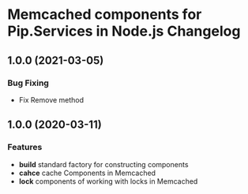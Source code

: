 # Memcached components for Pip.Services in Node.js Changelog

## <a name="1.0.1"></a> 1.0.0 (2021-03-05) 

### Bug Fixing

* Fix Remove method

## <a name="1.0.0"></a> 1.0.0 (2020-03-11) 
       
### Features
* **build** standard factory for constructing components
* **cahce** cache Components in Memcached
* **lock** components of working with locks in Memcached

